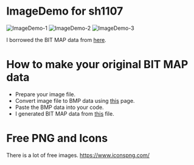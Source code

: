 # ImageDemo for sh1107

![ImageDemo-1](https://user-images.githubusercontent.com/6020549/172288373-01de51e9-4cf3-4d87-b211-400ca7bc6517.JPG)
![ImageDemo-2](https://user-images.githubusercontent.com/6020549/172288383-f34d2147-bff8-479c-855b-b2e88927e8e5.JPG)
![ImageDemo-3](https://user-images.githubusercontent.com/6020549/172288381-885e2eb8-b3a2-4dc3-9deb-2e474fa8c6e2.JPG)


I borrowed the BIT MAP data from [here](https://www.mischianti.org/2021/07/14/ssd1306-oled-display-draw-images-splash-and-animations-2/).   



# How to make your original BIT MAP data   
- Prepare your image file.   
- Convert image file to BMP data using [this](https://www.mischianti.org/2021/07/14/ssd1306-oled-display-draw-images-splash-and-animations-2/) page.   
- Paste the BMP data into your code.   
- I generated BIT MAP data from [this](https://iitestudent.blogspot.com/2013/01/displaying-bitmap-on-graphic-lcd.html) file.   


# Free PNG and Icons   
There is a lot of free images.
https://www.iconspng.com/


